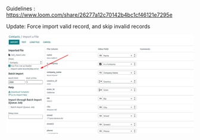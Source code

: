

Guidelines : https://www.loom.com/share/26277a12c70142b4bc1cf46121e7295e

Update: Force import valid record, and skip invalid records

![img.png](img.png)